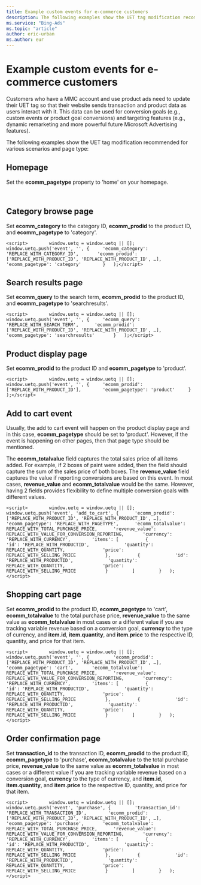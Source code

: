 ```yaml
---
title: Example custom events for e-commerce customers
description: The following examples show the UET tag modification recommended for various scenarios and page types.
ms.service: "Bing-Ads"
ms.topic: "article"
author: eric-urban
ms.author: eur
---
```


# Example custom events for e-commerce customers

Customers who have a MMC account and use product ads need to update their UET tag so that their website sends transaction and product data as users interact with it. This data can be used for conversion goals (e.g.,  custom events or product goal conversions) and targeting features (e.g., dynamic remarketing and more powerful future Microsoft Advertising features).

The following examples show the UET tag modification recommended for various scenarios and page type:

## Homepage
Set the **ecomm_pagetype** property to 'home' on your homepage.

```
```
<script>	window.uetq = window.uetq || [];	window.uetq.push('event', '', {		'ecomm_pagetype': 'home'		}	);</script>
```

```
## Category browse page
Set **ecomm_category** to the category ID, **ecomm_prodid** to the product ID, and **ecomm_pagetype** to 'category'.

```
<script>		window.uetq = window.uetq || [];	window.uetq.push('event', '', {		'ecomm_category': 'REPLACE_WITH_CATEGORY_ID', 		'ecomm_prodid': ['REPLACE_WITH_PRODUCT_ID', 'REPLACE_WITH_PRODUCT_ID', …],		'ecomm_pagetype': 'category'		}	);</script>
```

## Search results page
Set **ecomm_query** to the search term, **ecomm_prodid** to the product ID, and **ecomm_pagetype** to 'searchresults'.

```
<script>		window.uetq = window.uetq || [];	window.uetq.push('event', '', {		'ecomm_query': 'REPLACE_WITH_SEARCH_TERM',		'ecomm_prodid': ['REPLACE_WITH_PRODUCT_ID', 'REPLACE_WITH_PRODUCT_ID', …],		'ecomm_pagetype': 'searchresults'		}	);</script>
```

## Product display page
Set **ecomm_prodid** to the product ID and **ecomm_pagetype** to 'product'.

```
<script>		window.uetq = window.uetq || [];	window.uetq.push('event', '', {		'ecomm_prodid': ['REPLACE_WITH_PRODUCT_ID'], 		'ecomm_pagetype': 'product'		}	);</script>
```

## Add to cart event
Usually, the add to cart event will happen on the product display page and in this case, **ecomm_pagetype** should be set to 'product'. However, if the event is happening on other pages, then that page type should be mentioned.

The **ecomm_totalvalue** field captures the total sales price of all items added. For example, if 2 boxes of paint were added, then the field should capture the sum of the sales price of both boxes. The **revenue_value** field captures the value if reporting conversions are based on this event. In most cases, **revenue_value** and **ecomm_totalvalue** would be the same. However, having 2 fields provides flexibility to define multiple conversion goals with different values.

```
<script>		window.uetq = window.uetq || [];	window.uetq.push('event', 'add_to_cart', { 		'ecomm_prodid': ['REPLACE_WITH_PRODUCT_ID', 'REPLACE_WITH_PRODUCT_ID', …], 		'ecomm_pagetype': 'REPLACE_WITH_PAGETYPE',		'ecomm_totalvalue': REPLACE_WITH_TOTAL_PURCHASE_PRICE,		'revenue_value': REPLACE_WITH_VALUE_FOR_CONVERSION_REPORTING,		'currency': 'REPLACE_WITH_CURRENCY',		'items': [ 		    { 		      'id': 'REPLACE_WITH_PRODUCTID', 		      'quantity': REPLACE_WITH_QUANTITY, 		      'price': REPLACE_WITH_SELLING_PRICE 		    }, 		    { 		      'id': 'REPLACE_WITH_PRODUCTID', 		      'quantity': REPLACE_WITH_QUANTITY, 		      'price': REPLACE_WITH_SELLING_PRICE 		    } 		  ] 		}	);</script>
```

## Shopping cart page
Set **ecomm_prodid** to the product ID, **ecomm_pagetype** to 'cart', **ecomm_totalvalue** to the total purchase price, **revenue_value** to the same value as **ecomm_totalvalue** in most cases or a different value if you are tracking variable revenue based on a conversion goal, **currency** to the type of currency, and **item.id**, **item.quantity**, and **item.price** to the respective ID, quantity, and price for that item.

```
<script>		window.uetq = window.uetq || [];	window.uetq.push('event', '', { 		'ecomm_prodid': ['REPLACE_WITH_PRODUCT_ID', 'REPLACE_WITH_PRODUCT_ID', …], 		'ecomm_pagetype': 'cart',		'ecomm_totalvalue': REPLACE_WITH_TOTAL_PURCHASE_PRICE,		'revenue_value': REPLACE_WITH_VALUE_FOR_CONVERSION_REPORTING,		'currency': 'REPLACE_WITH_CURRENCY',		'items': [ 		    { 		      'id': 'REPLACE_WITH_PRODUCTID', 		      'quantity': REPLACE_WITH_QUANTITY, 		      'price': REPLACE_WITH_SELLING_PRICE 		    }, 		    { 		      'id': 'REPLACE_WITH_PRODUCTID', 		      'quantity': REPLACE_WITH_QUANTITY, 		      'price': REPLACE_WITH_SELLING_PRICE 		    } 		  ] 		}	);</script>
```

## Order confirmation page
Set **transaction_id** to the transaction ID, **ecomm_prodid** to the product ID, **ecomm_pagetype** to 'purchase', **ecomm_totalvalue** to the total purchase price, **revenue_value** to the same value as **ecomm_totalvalue** in most cases or a different value if you are tracking variable revenue based on a conversion goal, **currency** to the type of currency, and **item.id**, **item.quantity**, and **item.price** to the respective ID, quantity, and price for that item.

```
<script>		window.uetq = window.uetq || [];	window.uetq.push('event', 'purchase', { 		'transaction_id': 'REPLACE_WITH_TRANSACTION_ID',		'ecomm_prodid': ['REPLACE_WITH_PRODUCT_ID', 'REPLACE_WITH_PRODUCT_ID', …], 		'ecomm_pagetype': 'purchase',		'ecomm_totalvalue': REPLACE_WITH_TOTAL_PURCHASE_PRICE,		'revenue_value': REPLACE_WITH_VALUE_FOR_CONVERSION_REPORTING,		'currency': 'REPLACE_WITH_CURRENCY',		'items': [ 		    { 		      'id': 'REPLACE_WITH_PRODUCTID', 		      'quantity': REPLACE_WITH_QUANTITY, 		      'price': REPLACE_WITH_SELLING_PRICE 		    }, 		    { 		      'id': 'REPLACE_WITH_PRODUCTID', 		      'quantity': REPLACE_WITH_QUANTITY, 		      'price': REPLACE_WITH_SELLING_PRICE 		    } 		  ] 		}	);</script>
```



